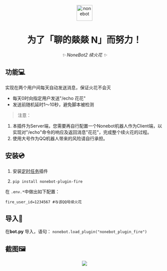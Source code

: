 <p align="center">
  <img src="http://cdn.moyusoldier.cloud/8B7C336065F6A936D01285E96EFA7BD2.png" width="50" height="50" alt="nonebot">
</p>


<div align="center">

# 为了「聊的燚燚 N」而努力！

_✨ NoneBot2 续火花 ✨_

</div>

## 功能💻
实现在两个用户间每天自动发送消息，保证火花不会灭

- 每天0时向指定用户发送"/echo 花花"
- 发送前随机延时1～10秒，避免脚本被检测

> 注意：
1. 本插件为Server端，您需要再自行配置一个Nonebot机器人作为Client端，以实现对"/echo"命令的响应及返回消息"花花"，完成整个续火花的过程。
2. 使用大号作为QQ机器人带来的风险请自行承担。


## 安装💿

1. 安装[定时任务](https://v2.nonebot.dev/docs/advanced/scheduler)插件

2. `pip install nonebot-plugin-fire`

在 `.env.*`中做出如下配置：

```
fire_user_id=1234567 #与该QQ号续火花
```

## 导入📲
在**bot.py** 导入，语句：
`nonebot.load_plugin("nonebot_plugin_fire")`

## 截图🖼
<p align="center">
  <img src="http://cdn.moyusoldier.cloud/截屏2022-03-07 上午10.38.56.png"
>
</p>


